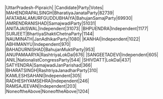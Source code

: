  
|UttarPradesh-Pipraich|
|Candidate|Party|Votes|
|MAHENDRAPALSINGH|BharatiyaJanataParty|82739|
|AFATABALAMURFGUDDUBHAIYA|BahujanSamajParty|69930|
|AMRENDRANISHAD|SamajwadiParty|51031|
|ANITAJAISWAL|Independent|31073|
|BHPUENDRA|Independent|1177|
|SURJEET|BhartiyaShaktiChetnaParty|1144|
|NAUMINATH|JanAdhikarParty|1080|
|KANHAI|Independent|1022|
|ABHIMANYU|Independent|970|
|BAHADURNISHAD|BahujanMuktiParty|953|
|ANUPAMAARYA|RashtriyaLokDal|676|
|SANGEETADEVI|Independent|605|
|ANIL|NationalistCongressParty|544|
|SHIVDATT|LokDal|437|
|SATYENDRA|SamajwadiJanParishad|366|
|BHARATSINGH|RashtriyaJanadharParty|310|
|KAMLESHSAHANI|Independent|305|
|RADHESHYAMSEHRA|Independent|246|
|RAMSAJEEVAN|Independent|203|
|NoneoftheAbove|NoneoftheAbove|1204|
